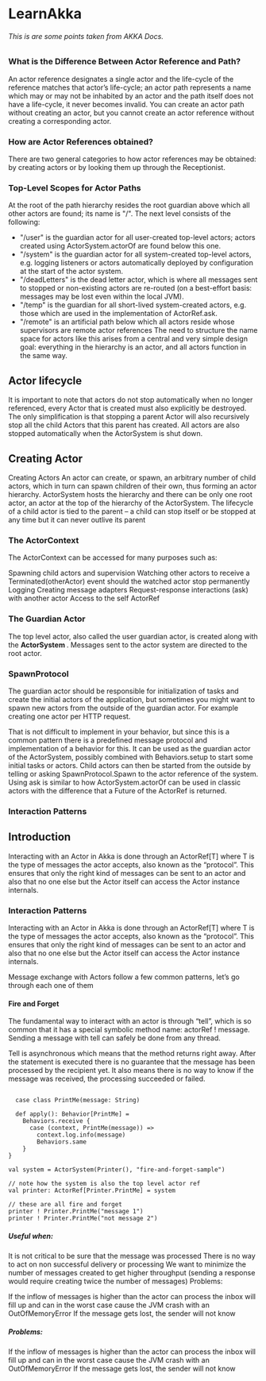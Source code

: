 # LearnAkka 
###### This is are some points taken from AKKA Docs. 


### What is the Difference Between Actor Reference and Path?
An actor reference designates a single actor and the life-cycle of the reference matches that actor’s life-cycle; an actor path represents a name which may or may not be inhabited by an actor and the path itself does not have a life-cycle, it never becomes invalid. You can create an actor path without creating an actor, but you cannot create an actor reference without creating a corresponding actor.


### How are Actor References obtained?
There are two general categories to how actor references may be obtained: by creating actors or by looking them up through the Receptionist.

### Top-Level Scopes for Actor Paths
At the root of the path hierarchy resides the root guardian above which all other actors are found; its name is "/". The next level consists of the following:
* "/user" is the guardian actor for all user-created top-level actors; actors created using ActorSystem.actorOf are found below this one.
* "/system" is the guardian actor for all system-created top-level actors, e.g. logging listeners or actors automatically deployed by configuration at the start of the actor system.
* "/deadLetters" is the dead letter actor, which is where all messages sent to stopped or non-existing actors are re-routed (on a best-effort basis: messages may be lost even within the local JVM).
* "/temp" is the guardian for all short-lived system-created actors, e.g. those which are used in the implementation of ActorRef.ask.
* "/remote" is an artificial path below which all actors reside whose supervisors are remote actor references
The need to structure the name space for actors like this arises from a central and very simple design goal: everything in the hierarchy is an actor, and all actors function in the same way.

## Actor lifecycle

It is important to note that actors do not stop automatically when no longer referenced, every Actor that is created must also explicitly be destroyed. The only simplification is that stopping a parent Actor will also recursively stop all the child Actors that this parent has created. All actors are also stopped automatically when the ActorSystem is shut down.

## Creating Actor

Creating Actors
An actor can create, or spawn, an arbitrary number of child actors, which in turn can spawn children of their own, thus forming an actor hierarchy. ActorSystem hosts the hierarchy and there can be only one root actor, an actor at the top of the hierarchy of the ActorSystem. The lifecycle of a child actor is tied to the parent – a child can stop itself or be stopped at any time but it can never outlive its parent


### The ActorContext
The ActorContext can be accessed for many purposes such as:

Spawning child actors and supervision
Watching other actors to receive a Terminated(otherActor) event should the watched actor stop permanently
Logging
Creating message adapters
Request-response interactions (ask) with another actor
Access to the self ActorRef


### The Guardian Actor
The top level actor, also called the user guardian actor, is created along with the <b> ActorSystem </b>. Messages sent to the actor system are directed to the root actor.

### SpawnProtocol
The guardian actor should be responsible for initialization of tasks and create the initial actors of the application, but sometimes you might want to spawn new actors from the outside of the guardian actor. For example creating one actor per HTTP request.

That is not difficult to implement in your behavior, but since this is a common pattern there is a predefined message protocol and implementation of a behavior for this. It can be used as the guardian actor of the ActorSystem, possibly combined with Behaviors.setup to start some initial tasks or actors. Child actors can then be started from the outside by telling or asking SpawnProtocol.Spawn to the actor reference of the system. Using ask is similar to how ActorSystem.actorOf can be used in classic actors with the difference that a Future of the ActorRef is returned.


### Interaction Patterns

## Introduction

Interacting with an Actor in Akka is done through an ActorRef[T] where T is the type of messages the actor accepts, also known as the “protocol”. This ensures that only the right kind of messages can be sent to an actor and also that no one else but the Actor itself can access the Actor instance internals.

### Interaction Patterns

Interacting with an Actor in Akka is done through an ActorRef[T] where T is the type of messages the actor accepts, also known as the “protocol”. This ensures that only the right kind of messages can be sent to an actor and also that no one else but the Actor itself can access the Actor instance internals.

Message exchange with Actors follow a few common patterns, let’s go through each one of them

#### Fire and Forget
The fundamental way to interact with an actor is through “tell”, which is so common that it has a special symbolic method name: actorRef ! message. Sending a message with tell can safely be done from any thread.

Tell is asynchronous which means that the method returns right away. After the statement is executed there is no guarantee that the message has been processed by the recipient yet. It also means there is no way to know if the message was received, the processing succeeded or failed.

``` object Printer {

  case class PrintMe(message: String)

  def apply(): Behavior[PrintMe] =
    Behaviors.receive {
      case (context, PrintMe(message)) =>
        context.log.info(message)
        Behaviors.same
    }
}

val system = ActorSystem(Printer(), "fire-and-forget-sample")

// note how the system is also the top level actor ref
val printer: ActorRef[Printer.PrintMe] = system

// these are all fire and forget
printer ! Printer.PrintMe("message 1")
printer ! Printer.PrintMe("not message 2") 

```

##### Useful when:

It is not critical to be sure that the message was processed
There is no way to act on non successful delivery or processing
We want to minimize the number of messages created to get higher throughput (sending a response would require creating twice the number of messages)
Problems:

If the inflow of messages is higher than the actor can process the inbox will fill up and can in the worst case cause the JVM crash with an OutOfMemoryError
If the message gets lost, the sender will not know

##### Problems:

If the inflow of messages is higher than the actor can process the inbox will fill up and can in the worst case cause the JVM crash with an OutOfMemoryError
If the message gets lost, the sender will not know





